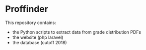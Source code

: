 # Proffinder
This repository contains:
- the Python scripts to extract data from grade distribution PDFs
- the website (php laravel)
- the database (cutoff 2018)